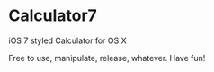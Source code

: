 Calculator7
===========

iOS 7 styled Calculator for OS X

Free to use, manipulate, release, whatever. Have fun!
